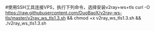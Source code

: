 #使用SSH工具连接VPS，执行下列命令，选择安装v2ray+ws+tls
curl -O https://raw.githubusercontent.com/DuoBaoX/v2ray-ws-tls/master/v2ray_ws_tls1.3.sh && chmod +x v2ray_ws_tls1.3.sh && ./v2ray_ws_tls1.3.sh
